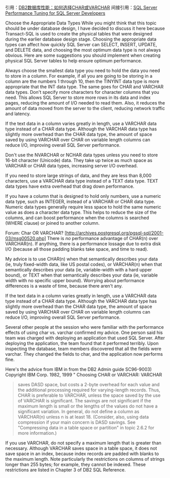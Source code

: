 引用：[DB2数据库性能：如何选择CHAR或VARCHAR](https://blog.csdn.net/tttk/article/details/1635908)
间接引用：[SQL Server Performance Tuning for SQL Server Developers](http://www.databasejournal.com/features/mssql/article.php/1466951)

Choose the Appropriate Data Types
While you might think that this topic should be under database design, I have decided to discuss it here because Transact-SQL is used to create the physical tables that were designed during the earlier database design stage.
Choosing the appropriate data types can affect how quickly SQL Server can SELECT, INSERT, UPDATE, and DELETE data, and choosing the most optimum data type is not always obvious. Here are some suggestions you should implement when creating physical SQL Server tables to help ensure optimum performance.

Always choose the smallest data type you need to hold the data you need to store in a column. For example, if all you are going to be storing in a column are the numbers 1 through 10, then the TINYINT data type is more appropriate that the INT data type. The same goes for CHAR and VARCHAR data types. Don't specify more characters for character columns that you need. This allows SQL Server to store more rows in its data and index pages, reducing the amount of I/O needed to read them. Also, it reduces the amount of data moved from the server to the client, reducing network traffic and latency.

If the text data in a column varies greatly in length, use a VARCHAR data type instead of a CHAR data type. Although the VARCHAR data type has slightly more overhead than the CHAR data type, the amount of space saved by using VARCHAR over CHAR on variable length columns can reduce I/O, improving overall SQL Server performance.

Don't use the NVARCHAR or NCHAR data types unless you need to store 16-bit character (Unicode) data. They take up twice as much space as VARCHAR or CHAR data types, increasing server I/O overhead.

If you need to store large strings of data, and they are less than 8,000 characters, use a VARCHAR data type instead of a TEXT data type. TEXT data types have extra overhead that drag down performance.

If you have a column that is designed to hold only numbers, use a numeric data type, such as INTEGER, instead of a VARCHAR or CHAR data type. Numeric data types generally require less space to hold the same numeric value as does a character data type. This helps to reduce the size of the columns, and can boost performance when the columns is searched (WHERE clause) or joined to another column.

Forum: Char OR VARCHAR?
[http://archives.postgresql.org/pgsql-sql/2001-03/msg00520.php]
There is *no* performance advantage of CHAR(n) over VARCHAR(n).
If anything, there is a performance lossage due to extra disk I/O
(because all those padding blanks take space, and time to read).

My advice is to use CHAR(n) when that semantically describes your data (ie, truly fixed-width data, like US postal codes), or VARCHAR(n) when that semantically describes your data (ie, variable-width with a hard upper bound), or TEXT when that semantically describes your data (ie, variable width with no specific upper bound).  Worrying about performance differences is a waste of time, because there aren't any.


If the text data in a column varies greatly in length, use a VARCHAR
data type instead of a CHAR data type. Although the VARCHAR data type has slightly more overhead than the CHAR data type, the amount of space saved by using VARCHAR over CHAR on variable length columns can reduce I/O, improving overall SQL Server performance.

Several other people at the session who were familiar with the
performance effects of using char vs. varchar confirmed my advice. One person said his team was charged with deploying an application that used SQL Server. After deploying the application, the team found that it performed terribly. Upon inspecting the database, team members discovered that all the fields were varchar. They changed the fields to char, and the application now performs fine.

Here's the advice from IBM in from the DB2 Admin guide SC96-9003) Copyright IBM Corp. 1982, 1999 " Choosing CHAR or VARCHAR: VARCHAR
> saves DASD space, but costs a 2-byte overhead for each value and the additional processing required for varying-length records. Thus, CHAR is preferable to VARCHAR, unless the   space saved by the use of VARCHAR is significant. The savings are not significant if the maximum length is small or the lengths of the values do not have a significant variation. In general, do not define a column as   VARCHAR(n) unless n is at least 18.  (Consider, also, using data compression if your main  concern is DASD savings.  See "Compressing data  in a table space or partition" in topic 2.6.2 for more information.)      

If you use VARCHAR, do not specify a maximum length that is greater
than  necessary. Although VARCHAR saves space in a table space, it
does not save space in an index, because index records are padded with blanks to the    maximum length. Note particularly the restrictions on columns of strings  longer than 255 bytes; for example, they cannot be indexed. These restrictions are listed in Chapter 3 of DB2 SQL Reference.
